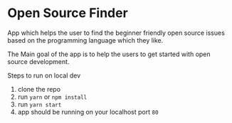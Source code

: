 # Open Source Finder

App which helps the user to find the beginner friendly open source issues based on the programming language which they like. 

The Main goal of the app is to help the users to get started with open source development.

Steps to run on local dev 

1. clone the repo
2. run `yarn` or `npm install`
3. run `yarn start`
4. app should be running on your localhost port `80`

